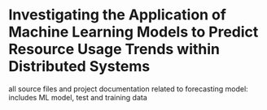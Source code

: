 # Investigating the Application of Machine Learning Models to Predict Resource Usage Trends within Distributed Systems

all source files and project documentation related to forecasting model:
includes ML model, test and training data

